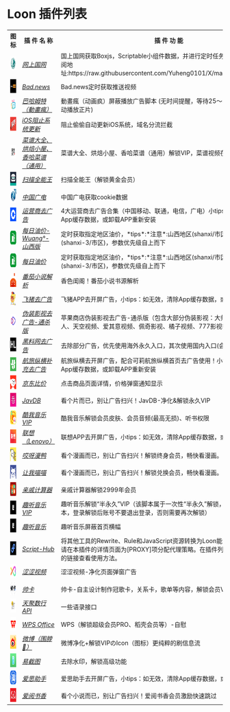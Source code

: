 # Loon 插件列表

<table>
<tr><th> 图  标 </th> <th> 插 件 名 称 </th> <th> 插 件 功 能 </th> </tr >
<tr><td style="width:100%">
  <img src="https://raw.githubusercontent.com/W126-L/Tool/main/IconSet/108px/Guoshangguowang.png" width="32" height="32">
</td><td><a href="https://raw.githubusercontent.com/W126-L/Tool/master/Plugin/95598.plugin"><em>网上国网</em></a></td><td>国上国网获取Boxjs，Scriptable小组件数据，并进行定时任务の推送。BoxJs订阅地址:https://raw.githubusercontent.com/Yuheng0101/X/main/Tasks/boxjs.json</td></tr><tr><td style="width:100%">
  <img src="https://raw.githubusercontent.com/W126-L/Tool/main/IconSet/108px/Bad_news.png" width="32" height="32">
</td><td><a href="https://raw.githubusercontent.com/W126-L/Tool/master/Plugin/Bad_news.plugin"><em>Bad.news</em></a></td><td>Bad.news定时获取推送视频</td></tr><tr><td style="width:100%">
  <img src="https://raw.githubusercontent.com/W126-L/Tool/main/IconSet/108px/Bahamut.png" width="32" height="32">
</td><td><a href="https://raw.githubusercontent.com/W126-L/Tool/master/Plugin/Bahamut.plugin"><em>巴哈姆特（動畫瘋）</em></a></td><td>動畫瘋（动画疯）屏蔽播放广告脚本 (无时间提醒，等待25～30S即可，黑屏完自动播放正片)</td></tr><tr><td style="width:100%">
  <img src="https://raw.githubusercontent.com/W126-L/Tool/main/IconSet/108px/NoUpdate.png" width="32" height="32">
</td><td><a href="https://raw.githubusercontent.com/W126-L/Tool/master/Plugin/BlockiOSUpdate.plugin"><em>iOS阻止系统更新</em></a></td><td>阻止偷偷自动更新iOS系统，域名分流拦截</td></tr><tr><td style="width:100%">
  <img src="https://raw.githubusercontent.com/W126-L/Tool/main/IconSet/108px/CaiPu.png" width="32" height="32">
</td><td><a href="https://raw.githubusercontent.com/W126-L/Tool/master/Plugin/CaiPu-3.plugin"><em>菜谱大全、烘焙小屋、香哈菜谱（通用）</em></a></td><td>菜谱大全、烘焙小屋、香哈菜谱（通用）解锁VIP，菜谱视频在线观看</td></tr><tr><td style="width:100%">
  <img src="https://raw.githubusercontent.com/W126-L/Tool/main/IconSet/108px/CamScanner.png" width="32" height="32">
</td><td><a href="https://raw.githubusercontent.com/W126-L/Tool/master/Plugin/CamScanner.plugin"><em>扫描全能王</em></a></td><td>扫描全能王（解锁黄金会员）</td></tr><tr><td style="width:100%">
  <img src="https://raw.githubusercontent.com/W126-L/Tool/main/IconSet/108px/China-Broadnet.png" width="32" height="32">
</td><td><a href="https://raw.githubusercontent.com/W126-L/Tool/master/Plugin/China-Broadnet.plugin"><em>中国广电</em></a></td><td>中国广电获取cookie数据</td></tr><tr><td style="width:100%">
  <img src="https://raw.githubusercontent.com/W126-L/Tool/main/IconSet/108px/China-Operator.png" width="32" height="32">
</td><td><a href="https://raw.githubusercontent.com/W126-L/Tool/master/Plugin/China-Operator.plugin"><em>运营商去广告</em></a></td><td>4大运营商去广告合集（中国移动、联通，电信，广电）小tips：如无效，清除App缓存数据，或卸载APP重新安装</td></tr><tr><td style="width:100%">
  <img src="https://raw.githubusercontent.com/W126-L/Tool/main/IconSet/108px/Youjia.png" width="32" height="32">
</td><td><a href="https://raw.githubusercontent.com/W126-L/Tool/master/Plugin/Daily-oil-Wuang.plugin"><em>每日油价-Wuang°-山西版</em></a></td><td>定时获取指定地区油价，*tips*:*注意*:山西地区(shanxi/市区)，陕西地区(shanxi-3/市区)，参数优先级自上而下</td></tr><tr><td style="width:100%">
  <img src="https://raw.githubusercontent.com/W126-L/Tool/main/IconSet/108px/Youjia.png" width="32" height="32">
</td><td><a href="https://raw.githubusercontent.com/W126-L/Tool/master/Plugin/Daily-oil.plugin"><em>每日油价</em></a></td><td>定时获取指定地区油价，*tips*:*注意*:山西地区(shanxi/市区)，陕西地区(shanxi-3/市区)，参数优先级自上而下</td></tr><tr><td style="width:100%">
  <img src="https://raw.githubusercontent.com/W126-L/Tool/main/IconSet/108px/FanQie.png" width="32" height="32">
</td><td><a href="https://raw.githubusercontent.com/W126-L/Tool/master/Plugin/FanQie.plugin"><em>番茄小说解析</em></a></td><td>香色闺阁！番茄小说书源解析</td></tr><tr><td style="width:100%">
  <img src="https://raw.githubusercontent.com/W126-L/Tool/main/IconSet/108px/Feizhu.png" width="32" height="32">
</td><td><a href="https://raw.githubusercontent.com/W126-L/Tool/master/Plugin/Feizhu.plugin"><em>飞猪去广告</em></a></td><td>飞猪APP去开屏广告，小tips：如无效，清除App缓存数据，或卸载APP重新安装</td></tr><tr><td style="width:100%">
  <img src="https://raw.githubusercontent.com/W126-L/Tool/main/IconSet/108px/FreeVideo.png" width="32" height="32">
</td><td><a href="https://raw.githubusercontent.com/W126-L/Tool/master/Plugin/FreeVideo-NoAds.plugin"><em>伪装影视去广告-通杀版</em></a></td><td>苹果商店伪装影视去广告-通杀版（包含大部分伪装影视：大师兄影视、追剧达人、天空视频、爱其意视频、佩奇影视、橘子视频、777影视等…）</td></tr><tr><td style="width:100%">
  <img src="https://raw.githubusercontent.com/W126-L/Tool/main/IconSet/108px/Heiliaowang.png" width="32" height="32">
</td><td><a href="https://raw.githubusercontent.com/W126-L/Tool/master/Plugin/HLW.plugin"><em>黑料网去广告</em></a></td><td>去除部分广告，优先使用海外永久入口，其次使用国内入口(会变动)，走代理</td></tr><tr><td style="width:100%">
  <img src="https://raw.githubusercontent.com/W126-L/Tool/main/IconSet/108px/Hanglvzongheng.png" width="32" height="32">
</td><td><a href="https://raw.githubusercontent.com/W126-L/Tool/master/Plugin/Hanglvzongheng.plugin"><em>航旅纵横补充去广告</em></a></td><td>航旅纵横去开屏广告，配合可莉航旅纵横首页去广告使用！小tips：如无效，清除App缓存数据，或卸载APP重新安装</td></tr><tr><td style="width:100%">
  <img src="https://raw.githubusercontent.com/W126-L/Tool/main/IconSet/108px/JD.png" width="32" height="32">
</td><td><a href="https://raw.githubusercontent.com/W126-L/Tool/master/Plugin/JD_price.plugin"><em>京东比价</em></a></td><td>点击商品页面详情，价格弹窗通知显示</td></tr><tr><td style="width:100%">
  <img src="https://raw.githubusercontent.com/W126-L/Tool/main/IconSet/108px/JavDB.png" width="32" height="32">
</td><td><a href="https://raw.githubusercontent.com/W126-L/Tool/master/Plugin/JavDB.plugin"><em>JavDB</em></a></td><td>看个片而已，别让广告扫兴！JavDB-净化&解锁永久VIP</td></tr><tr><td style="width:100%">
  <img src="https://raw.githubusercontent.com/W126-L/Tool/main/IconSet/108px/KuwoMusic-Pro.png" width="32" height="32">
</td><td><a href="https://raw.githubusercontent.com/W126-L/Tool/master/Plugin/KuwoMusic-VIP.plugin"><em>酷我音乐VIP</em></a></td><td>酷我音乐解锁会员皮肤、会员音频(最高无损)、听书权限</td></tr><tr><td style="width:100%">
  <img src="https://raw.githubusercontent.com/W126-L/Tool/main/IconSet/108px/Lenovo.png" width="32" height="32">
</td><td><a href="https://raw.githubusercontent.com/W126-L/Tool/master/Plugin/Lenovo.plugin"><em>联想（Lenovo）</em></a></td><td>联想APP去开屏广告，小tips：如无效，清除App缓存数据，或卸载APP重新安装</td></tr><tr><td style="width:100%">
  <img src="https://raw.githubusercontent.com/W126-L/Tool/main/IconSet/108px/ManYa.png" width="32" height="32">
</td><td><a href="https://raw.githubusercontent.com/W126-L/Tool/master/Plugin/ManYa.plugin"><em>哎呀漫鸭</em></a></td><td>看个漫画而已，别让广告扫兴！解锁终身会员，畅快看漫画。</td></tr><tr><td style="width:100%">
  <img src="https://raw.githubusercontent.com/W126-L/Tool/main/IconSet/108px/Miaomiao.png" width="32" height="32">
</td><td><a href="https://raw.githubusercontent.com/W126-L/Tool/master/Plugin/Miaomiao.plugin"><em>让我喵喵</em></a></td><td>看个漫画而已，别让广告扫兴！解锁兑换会员，畅快看漫画。</td></tr><tr><td style="width:100%">
  <img src="https://raw.githubusercontent.com/W126-L/Tool/main/IconSet/108px/Qinqijisuanqi.png" width="32" height="32">
</td><td><a href="https://raw.githubusercontent.com/W126-L/Tool/master/Plugin/Qqjsq.plugin"><em>亲戚计算器</em></a></td><td>亲戚计算器解锁2999年会员</td></tr><tr><td style="width:100%">
  <img src="https://raw.githubusercontent.com/W126-L/Tool/main/IconSet/108px/QutingMusic.png" width="32" height="32">
</td><td><a href="https://raw.githubusercontent.com/W126-L/Tool/master/Plugin/QutingMusic-VIP.plugin"><em>趣听音乐VIP</em></a></td><td>趣听音乐解锁“半永久”VIP（该脚本属于一次性“半永久”解锁，解锁完即可关闭脚本，登录解锁后账号不要退出登录，否则需要再次解锁）</td></tr><tr><td style="width:100%">
  <img src="https://raw.githubusercontent.com/W126-L/Tool/main/IconSet/108px/QutingMusic.png" width="32" height="32">
</td><td><a href="https://raw.githubusercontent.com/W126-L/Tool/master/Plugin/QutingMusic.plugin"><em>趣听音乐</em></a></td><td>趣听音乐屏蔽首页横幅</td></tr><tr><td style="width:100%">
  <img src="https://raw.githubusercontent.com/luestr/IconResource/main/Other_icon/120px/Script-Hub.png" width="32" height="32">
</td><td><a href="https://script.hub/"><em>Script-Hub</em></a></td><td>将其他工具的Rewrite、Rule和JavaScript资源转换为Loon能识别的格式，使用前请在本插件的详情页面为[PROXY]项分配代理策略。在插件列表中点击此插件上的链接查看使用方法。</td></tr><tr><td style="width:100%">
  <img src="https://raw.githubusercontent.com/W126-L/Tool/main/IconSet/108px/SeseVideo.png" width="32" height="32">
</td><td><a href="https://raw.githubusercontent.com/W126-L/Tool/master/Plugin/SeseVideo.plugin"><em>涩涩视频</em></a></td><td>涩涩视频-净化页面弹窗广告</td></tr><tr><td style="width:100%">
  <img src="https://raw.githubusercontent.com/W126-L/Tool/main/IconSet/108px/ShuaiKa.png" width="32" height="32">
</td><td><a href="https://raw.githubusercontent.com/W126-L/Tool/master/Plugin/ShuaiKa.plugin"><em>帅卡</em></a></td><td>帅卡-自主设计制作冠歌卡，关系卡，歌单等内容，解锁会员VIP</td></tr><tr><td style="width:100%">
  <img src="https://raw.githubusercontent.com/W126-L/Tool/main/IconSet/108px/Yan.png" width="32" height="32">
</td><td><a href="https://raw.githubusercontent.com/W126-L/Tool/master/Plugin/TianApi.plugin"><em>天聚数行API</em></a></td><td>一些语录接口</td></tr><tr><td style="width:100%">
  <img src="https://raw.githubusercontent.com/W126-L/Tool/main/IconSet/108px/WPS.png" width="32" height="32">
</td><td><a href="https://raw.githubusercontent.com/W126-L/Tool/master/Plugin/WPS.plugin"><em>WPS Office</em></a></td><td>WPS（解锁超级会员PRO、稻壳会员等）-自慰</td></tr><tr><td style="width:100%">
  <img src="https://raw.githubusercontent.com/W126-L/Tool/main/IconSet/108px/Weibo.png" width="32" height="32">
</td><td><a href="https://raw.githubusercontent.com/W126-L/Tool/master/Plugin/WeiBoVIP.plugin"><em>微博（围脖🧣）</em></a></td><td>微博净化+解锁VIPのIcon（图标）更纯粹的刷信息流</td></tr><tr><td style="width:100%">
  <img src="https://raw.githubusercontent.com/W126-L/Tool/main/IconSet/108px/Yijietu.png" width="32" height="32">
</td><td><a href="https://raw.githubusercontent.com/W126-L/Tool/master/Plugin/YiJieTu.plugin"><em>易截图</em></a></td><td>去除水印，解锁高级功能</td></tr><tr><td style="width:100%">
  <img src="https://raw.githubusercontent.com/W126-L/Tool/main/IconSet/108px/i4.png" width="32" height="32">
</td><td><a href="https://raw.githubusercontent.com/W126-L/Tool/master/Plugin/i4.plugin"><em>爱思助手</em></a></td><td>爱思助手去开屏广告，小tips：如无效，清除App缓存数据，或卸载APP重新安装</td></tr><tr><td style="width:100%">
  <img src="https://raw.githubusercontent.com/W126-L/Tool/main/IconSet/108px/iFreeTime-Fang.png" width="32" height="32">
</td><td><a href="https://raw.githubusercontent.com/W126-L/Tool/master/Plugin/iFreeTime.plugin"><em>爱阅书香</em></a></td><td>看个小说而已，别让广告扫兴！爱阅书香会员激励快速跳过</td></tr>
</table>